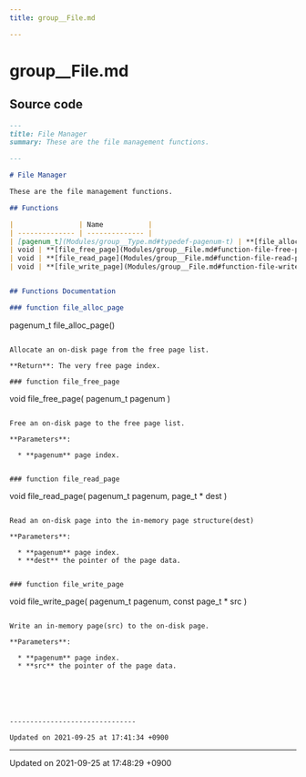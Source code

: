 ```yaml
---
title: group__File.md

---
```


# group__File.md






## Source code

```markdown
---
title: File Manager
summary: These are the file management functions. 

---

# File Manager

These are the file management functions. 

## Functions

|                | Name           |
| -------------- | -------------- |
| [pagenum_t](Modules/group__Type.md#typedef-pagenum-t) | **[file_alloc_page](Modules/group__File.md#function-file-alloc-page)**()<br>Allocate an on-disk page from the free page list.  |
| void | **[file_free_page](Modules/group__File.md#function-file-free-page)**([pagenum_t](Modules/group__Type.md#typedef-pagenum-t) pagenum)<br>Free an on-disk page to the free page list.  |
| void | **[file_read_page](Modules/group__File.md#function-file-read-page)**([pagenum_t](Modules/group__Type.md#typedef-pagenum-t) pagenum, [page_t](Modules/group__Type.md#typedef-page-t) * dest)<br>Read an on-disk page into the in-memory page structure(dest)  |
| void | **[file_write_page](Modules/group__File.md#function-file-write-page)**([pagenum_t](Modules/group__Type.md#typedef-pagenum-t) pagenum, const [page_t](Modules/group__Type.md#typedef-page-t) * src)<br>Write an in-memory page(src) to the on-disk page.  |


## Functions Documentation

### function file_alloc_page

```
pagenum_t file_alloc_page()
```

Allocate an on-disk page from the free page list. 

**Return**: The very free page index. 

### function file_free_page

```
void file_free_page(
    pagenum_t pagenum
)
```

Free an on-disk page to the free page list. 

**Parameters**: 

  * **pagenum** page index. 


### function file_read_page

```
void file_read_page(
    pagenum_t pagenum,
    page_t * dest
)
```

Read an on-disk page into the in-memory page structure(dest) 

**Parameters**: 

  * **pagenum** page index. 
  * **dest** the pointer of the page data. 


### function file_write_page

```
void file_write_page(
    pagenum_t pagenum,
    const page_t * src
)
```

Write an in-memory page(src) to the on-disk page. 

**Parameters**: 

  * **pagenum** page index. 
  * **src** the pointer of the page data. 






-------------------------------

Updated on 2021-09-25 at 17:41:34 +0900
```


-------------------------------

Updated on 2021-09-25 at 17:48:29 +0900
